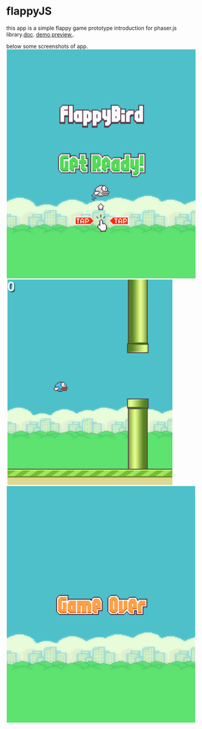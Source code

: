 # flappyJS

this app is a simple flappy game prototype introduction for phaser.js library.[doc](https://phaser.io/examples/v2).
[demo preview.](https://flappyjs.web.app).

 below some screenshots of app.
![alt text](screenshot1.png "preview menu")    ![alt text](screenshot2.png "play game") ![alt text](screenshot3.png "game over")
